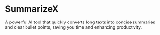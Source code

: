 # SummarizeX
A powerful AI tool that quickly converts long texts into concise summaries and clear bullet points, saving you time and enhancing productivity.
